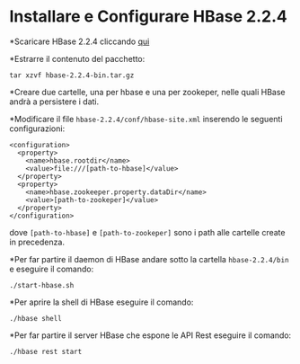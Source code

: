 # Installare e Configurare HBase 2.2.4

*Scaricare HBase 2.2.4 cliccando [qui](https://downloads.apache.org/hbase/2.2.4/hbase-2.2.4-bin.tar.gz)

*Estrarre il contenuto del pacchetto:
```
tar xzvf hbase-2.2.4-bin.tar.gz
```

*Creare due cartelle, una per hbase e una per zookeper, nelle quali HBase andrà a persistere i dati.

*Modificare il file `hbase-2.2.4/conf/hbase-site.xml` inserendo le seguenti configurazioni:

```
<configuration>
  <property>
    <name>hbase.rootdir</name>
    <value>file:///[path-to-hbase]</value>
  </property>
  <property>
    <name>hbase.zookeeper.property.dataDir</name>
    <value>[path-to-zookeper]</value>
  </property>
</configuration>
```
dove `[path-to-hbase]` e `[path-to-zookeper]` sono i path alle cartelle create in precedenza.

*Per far partire il daemon di HBase andare sotto la cartella `hbase-2.2.4/bin` e eseguire il comando:

```
./start-hbase.sh
```

*Per aprire la shell di HBase eseguire il comando:

```
./hbase shell
```

*Per far partire il server HBase che espone le API Rest eseguire il comando:

```
./hbase rest start
```
